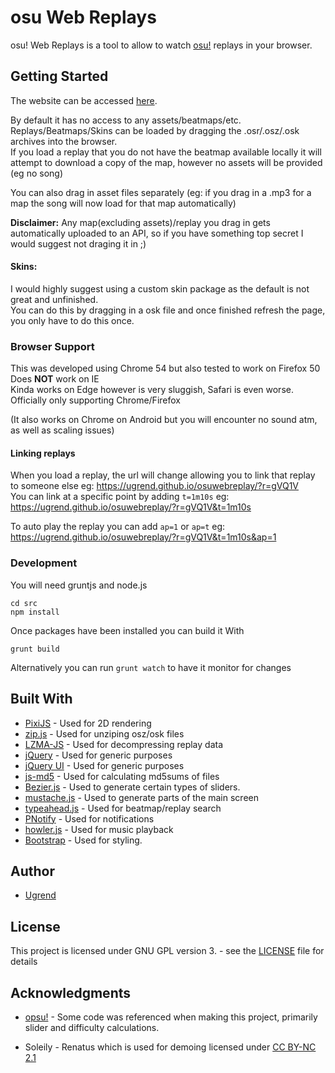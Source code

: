 # osu Web Replays

osu! Web Replays is a tool to allow to watch [osu!](http://osu.ppy.sh/) replays in your browser.

## Getting Started

The website can be accessed [here](https://ugrend.github.io/osuwebreplay).

By default it has no access to any assets/beatmaps/etc.
Replays/Beatmaps/Skins can be loaded by dragging the .osr/.osz/.osk archives into the browser.  
If you load a replay that you do not have the beatmap available locally it will attempt to download a copy of the map, however no assets will be provided (eg no song)

You can also drag in asset files separately (eg: if you drag in a .mp3 for a map the song will now load for that map automatically)

__Disclaimer:__ Any map(excluding assets)/replay you drag in gets automatically uploaded to an API, so if you have something top secret I would suggest not draging it in ;)  

#### Skins:
I would highly suggest using a custom skin package as the default is not great and unfinished.  
You can do this by dragging in a osk file and once finished refresh the page, you only have to do this once.

### Browser Support
This was developed using Chrome 54 but also tested to work on Firefox 50  
Does **NOT** work on IE  
Kinda works on Edge however is very sluggish, Safari is even worse.  
Officially only supporting Chrome/Firefox

(It also works on Chrome on Android but you will encounter no sound atm, as well as scaling issues)


#### Linking replays
When you load a replay, the url will change allowing you to link that replay to someone else eg: https://ugrend.github.io/osuwebreplay/?r=gVQ1V  
You can link at a specific point by adding ```t=1m10s``` eg:  https://ugrend.github.io/osuwebreplay/?r=gVQ1V&t=1m10s

To auto play the replay you can add ```ap=1``` or ```ap=t``` eg: https://ugrend.github.io/osuwebreplay/?r=gVQ1V&t=1m10s&ap=1
### Development

You will need gruntjs and node.js

```
cd src
npm install
```
Once packages have been installed  you can build it With
```
grunt build
```
Alternatively you can run ```grunt watch``` to have it monitor for changes

## Built With

* [PixiJS](https://github.com/pixijs/pixi.js) - Used for 2D rendering
* [zip.js](https://github.com/gildas-lormeau/zip.js) - Used for unziping osz/osk files
* [LZMA-JS](https://github.com/nmrugg/LZMA-JS) - Used for decompressing replay data
* [jQuery](https://github.com/jquery/jquery) - Used for generic purposes
* [jQuery UI](https://github.com/jquery/jquery-ui) - Used for generic purposes
* [js-md5](https://github.com/emn178/js-md5) - Used for calculating md5sums of files
* [Bezier.js](https://github.com/Pomax/bezierjs) - Used to generate certain types of sliders.
* [mustache.js](https://github.com/janl/mustache.js/) - Used to generate parts of the main screen
* [typeahead.js](https://github.com/twitter/typeahead.js/) - Used for beatmap/replay search
* [PNotify](https://github.com/sciactive/pnotify) - Used for notifications
* [howler.js](https://github.com/goldfire/howler.js) - Used for music playback
* [Bootstrap](http://getbootstrap.com/) - Used for styling.

## Author

* [Ugrend](https://github.com/Ugrend)


## License

This project is licensed under GNU GPL version 3. - see the [LICENSE](LICENSE) file for details

## Acknowledgments

* [opsu!](https://github.com/itdelatrisu/opsu) - Some code was referenced when making this project, primarily slider and difficulty calculations.

* Soleily - Renatus which is used for demoing licensed under [CC BY-NC 2.1](https://creativecommons.org/licenses/by-nc/2.1/jp/)


